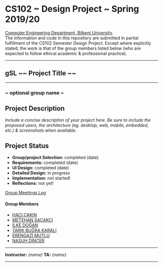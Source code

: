 # CS102 ~ Design Project ~ Spring 2019/20
[Computer Engineering Department, Bilkent University](http://w3.cs.bilkent.edu.tr/en/).  
The information and code in this repository are submitted in partial fulfillment of the CS102 Semester Design Project. Except where explicitly stated, the work is that of the group members listed below (who are expected to follow ethical academic & professional practice).
****
## gSL ~~ Project Title ~~
****
### ~ optional group name ~

## Project Description
_Include a concise description of your project here. Be sure to include the proposed users, the architecture (eg. desktop, web, mobile, embedded, etc.) & screenshots when available._
   
## Project Status
+ **Group/project Selection:** completed (date)
+ **Requirements:** completed (date)
+ **UI Design:** completed (date)
+ **Detailed Design:** in progress
+ **Implementation:** not started!
+ **Reflections:** not yet!

[Group Meetings Log](group/meetingslog.md)
#### Group Members
- [HACI ÇAKIN](group/haci_cakin_log.md)
- [METEHAN SAÇAKÇI](group/metehan_sacakci_log.md)
- [İLKE DOĞAN](group/ilke_dogan_log.md)
- [TARIK BUĞRA KARALI](group/tarik_karali_log.md)
- [ERENGAZİ MUTLU](group/erengazi_mutlu_log.md)
- [NASUH DİNÇER](group/nasuh_dincer_log.md)

****
**Instructor:** _(name)_   **TA:**  _(name)_
****
